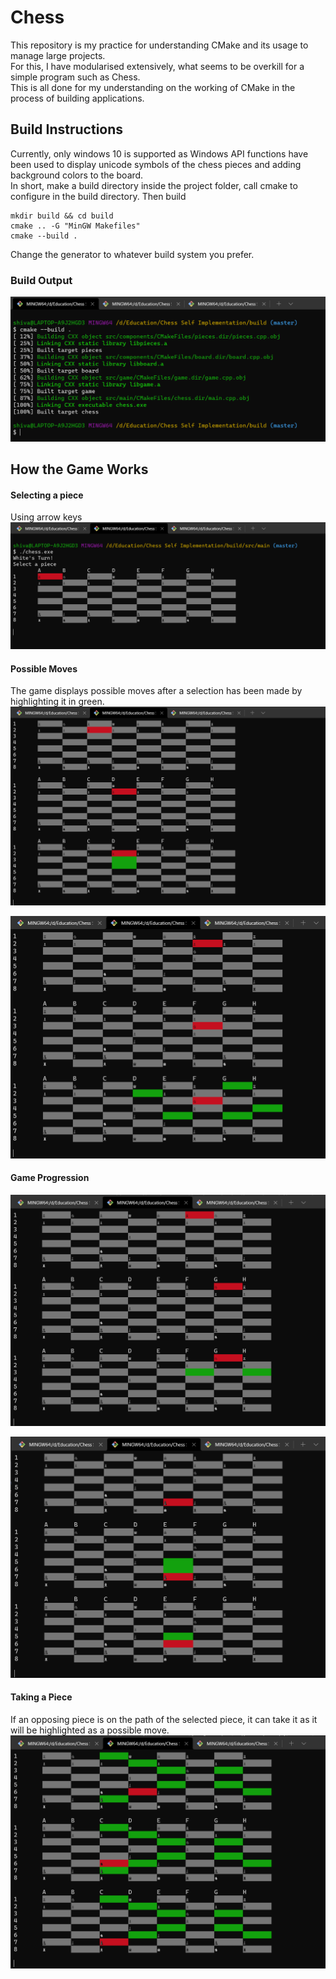 # Chess
This repository is my practice for understanding CMake and its usage to manage large projects.  
For this, I have modularised extensively, what seems to be overkill for a simple program such as Chess.  
This is all done for my understanding on the working of CMake in the process of building applications.  

## Build Instructions
Currently, only windows 10 is supported as Windows API functions have been used to display unicode symbols of the chess pieces and adding background colors to the board.  
In short, make a build directory inside the project folder, call cmake to configure in the build directory. Then build

```
mkdir build && cd build
cmake .. -G "MinGW Makefiles"
cmake --build .
```

Change the generator to whatever build system you prefer.  

### Build Output
![initial_build_output](./images/BuildOutput.png)

## How the Game Works
#### Selecting a piece
Using arrow keys  
![selecting_a_piece](./images/PieceSelection.png)

#### Possible Moves
The game displays possible moves after a selection has been made by highlighting it in green.  
![possible_moves_highlight](./images/PossibleMovesHighlight1.png)

![possible_moves_highlight](./images/PossibleMovesHighlight2.png)

#### Game Progression
![game_progression](./images/GameProgression1.png)

![game_progression](./images/GameProgression2.png)

#### Taking a Piece
If an opposing piece is on the path of the selected piece, it can take it as it will be highlighted as a possible move.  
![taking_a_piece](./images/TakingaPiece.png)
